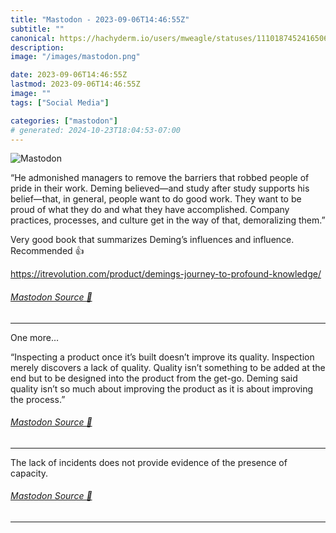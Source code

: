 ```yaml
---
title: "Mastodon - 2023-09-06T14:46:55Z"
subtitle: ""
canonical: https://hachyderm.io/users/mweagle/statuses/111018745241650622
description:
image: "/images/mastodon.png"

date: 2023-09-06T14:46:55Z
lastmod: 2023-09-06T14:46:55Z
image: ""
tags: ["Social Media"]

categories: ["mastodon"]
# generated: 2024-10-23T18:04:53-07:00
---
```

![Mastodon](/images/mastodon.png)

<p>“He admonished managers to remove the barriers that robbed people of pride in their work. Deming believed—and study after study supports his belief—that, in general, people want to do good work. They want to be proud of what they do and what they have accomplished. Company practices, processes, and culture get in the way of that, demoralizing them.”</p><p>Very good book that summarizes Deming’s influences and influence. Recommended 👍</p><p><a href="https://itrevolution.com/product/demings-journey-to-profound-knowledge/" target="_blank" rel="nofollow noopener noreferrer" translate="no"><span class="invisible">https://</span><span class="ellipsis">itrevolution.com/product/demin</span><span class="invisible">gs-journey-to-profound-knowledge/</span></a></p>


###### [Mastodon Source 🐘](https://hachyderm.io/@mweagle/111018745241650622)

___

<p>One more… </p><p>“Inspecting a product once it’s built doesn’t improve its quality. Inspection merely discovers a lack of quality. Quality isn’t something to be added at the end but to be designed into the product from the get-go. Deming said quality isn’t so much about improving the product as it is about improving the process.”</p>


###### [Mastodon Source 🐘](https://hachyderm.io/@mweagle/111018770956208916)

___

<p>The lack of incidents does not provide evidence of the presence of capacity.</p>


###### [Mastodon Source 🐘](https://hachyderm.io/@mweagle/111018780164705792)

___
